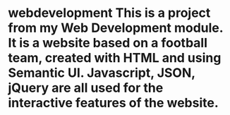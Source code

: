 # webdevelopment This is a project from my Web Development module. It is a website based on a football team, created with HTML and using Semantic UI. Javascript, JSON, jQuery are all used for the interactive features of the website.
